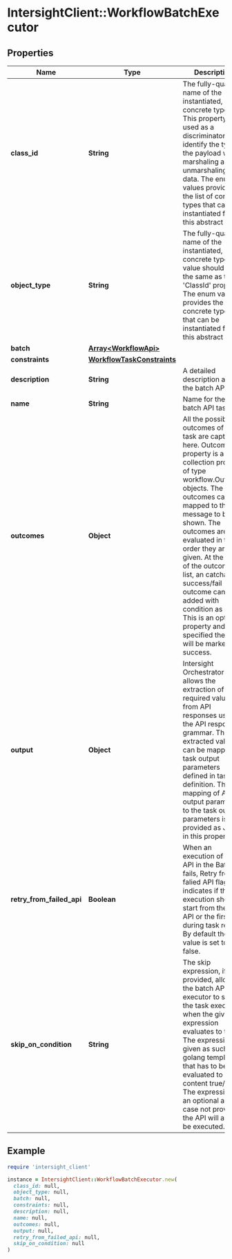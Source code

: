 # IntersightClient::WorkflowBatchExecutor

## Properties

| Name | Type | Description | Notes |
| ---- | ---- | ----------- | ----- |
| **class_id** | **String** | The fully-qualified name of the instantiated, concrete type. This property is used as a discriminator to identify the type of the payload when marshaling and unmarshaling data. The enum values provides the list of concrete types that can be instantiated from this abstract type. | [default to &#39;workflow.BatchApiExecutor&#39;] |
| **object_type** | **String** | The fully-qualified name of the instantiated, concrete type. The value should be the same as the &#39;ClassId&#39; property. The enum values provides the list of concrete types that can be instantiated from this abstract type. | [default to &#39;workflow.BatchApiExecutor&#39;] |
| **batch** | [**Array&lt;WorkflowApi&gt;**](WorkflowApi.md) |  | [optional] |
| **constraints** | [**WorkflowTaskConstraints**](WorkflowTaskConstraints.md) |  | [optional] |
| **description** | **String** | A detailed description about the batch APIs. | [optional] |
| **name** | **String** | Name for the batch API task. | [optional] |
| **outcomes** | **Object** | All the possible outcomes of this task are captured here. Outcomes property is a collection property of type workflow.Outcome objects. The outcomes can be mapped to the message to be shown. The outcomes are evaluated in the order they are given. At the end of the outcomes list, an catchall success/fail outcome can be added with condition as &#39;true&#39;. This is an optional property and if not specified the task will be marked as success. | [optional] |
| **output** | **Object** | Intersight Orchestrator allows the extraction of required values from API responses using the API response grammar. These extracted values can be mapped to task output parameters defined in task definition. The mapping of API output parameters to the task output parameters is provided as JSON in this property. | [optional] |
| **retry_from_failed_api** | **Boolean** | When an execution of a nth API in the Batch fails, Retry from falied API flag indicates if the execution should start from the nth API or the first API during task retry. By default the value is set to false. | [optional] |
| **skip_on_condition** | **String** | The skip expression, if provided, allows the batch API executor to skip the task execution when the given expression evaluates to true. The expression is given as such a golang template that has to be evaluated to a final content true/false. The expression is an optional and in case not provided, the API will always be executed. | [optional] |

## Example

```ruby
require 'intersight_client'

instance = IntersightClient::WorkflowBatchExecutor.new(
  class_id: null,
  object_type: null,
  batch: null,
  constraints: null,
  description: null,
  name: null,
  outcomes: null,
  output: null,
  retry_from_failed_api: null,
  skip_on_condition: null
)
```

